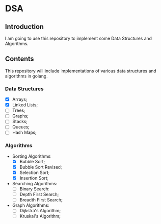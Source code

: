 # DSA

## Introduction

I am going to use this repository to implement some Data Structures and Algorithms.

## Contents

This repository will include implementations of various data structures and algorithms in golang.

### Data Structures

- [x] Arrays;
- [x] Linked Lists;
- [ ] Trees;
- [ ] Graphs;
- [ ] Stacks;
- [ ] Queues;
- [ ] Hash Maps;

### Algorithms

- Sorting Algorithms:
    - [x] Bubble Sort;
    - [x] Bubble Sort Revised;
    - [X] Selection Sort;
    - [X] Insertion Sort;
- Searching Algorithms:
    - [ ] Binary Search: 
    - [ ] Depth First Search; 
    - [ ] Breadth First Search;
- Graph Algorithms:
    - [ ] Dijkstra's Algorithm;
    - [ ] Kruskal's Algorithm;
